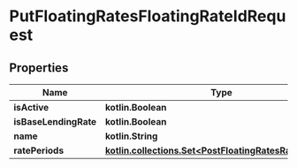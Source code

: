 
# PutFloatingRatesFloatingRateIdRequest

## Properties
| Name | Type | Description | Notes |
| ------------ | ------------- | ------------- | ------------- |
| **isActive** | **kotlin.Boolean** |  |  [optional] |
| **isBaseLendingRate** | **kotlin.Boolean** |  |  [optional] |
| **name** | **kotlin.String** |  |  [optional] |
| **ratePeriods** | [**kotlin.collections.Set&lt;PostFloatingRatesRatePeriods&gt;**](PostFloatingRatesRatePeriods.md) |  |  [optional] |



